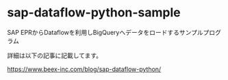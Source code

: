 # sap-dataflow-python-sample
SAP EPRからDataflowを利用しBigQueryへデータをロードするサンプルプログラム

詳細は以下の記事に記載してます。

https://www.beex-inc.com/blog/sap-dataflow-python/
